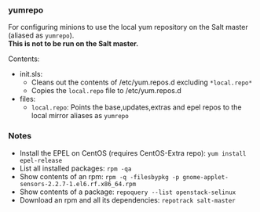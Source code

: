 
### yumrepo

For configuring minions to use the local yum repository on the Salt master (aliased as `yumrepo`).  
**This is not to be run on the Salt master.**

Contents: 
- init.sls: 
  - Cleans out the contents of /etc/yum.repos.d excluding `*local.repo*`
  - Copies the `local.repo` file to /etc/yum.repos.d
- files:
  - `local.repo`: Points the base,updates,extras and epel repos to the local mirror aliases as `yumrepo`

### Notes

- Install the EPEL on CentOS (requires CentOS-Extra repo): `yum install epel-release`
- List all installed packages: `rpm -qa`  
- Show contents of an rpm:  `rpm -q -filesbypkg -p gnome-applet-sensors-2.2.7-1.el6.rf.x86_64.rpm` 
- Show contents of a package:  `repoquery --list openstack-selinux`
- Download an rpm and all its dependencies: `repotrack salt-master`
